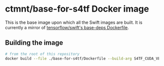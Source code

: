 # ctmnt/base-for-s4tf Docker image

This is the base image upon which all the Swift images are built. It is currently a mirror of [tensorflow/swift's base-deps Dockerfile](https://github.com/google/swift-jupyter/blob/master/docker/Dockerfile).

## Building the image

```bash
# from the root of this repository
docker build --file ./base-for-s4tf/Dockerfile --build-arg S4TF_CUDA_VERSION=10.2 --build-arg S4TF_CUDNN_VERSION=7 --tag "ctmnt/base-for-s4tf" .
```
